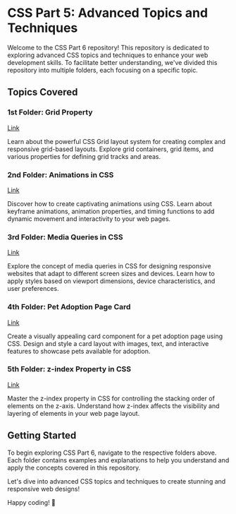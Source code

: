 # CSS Part 5: Advanced Topics and Techniques

Welcome to the CSS Part 6 repository! This repository is dedicated to exploring advanced CSS topics and techniques to enhance your web development skills. To facilitate better understanding, we've divided this repository into multiple folders, each focusing on a specific topic.

## Topics Covered

### 1st Folder: Grid Property
[Link](https://github.com/sanket-aher/Learning-CSS/tree/main/CSS-Part6/Grid)

Learn about the powerful CSS Grid layout system for creating complex and responsive grid-based layouts. Explore grid containers, grid items, and various properties for defining grid tracks and areas.

### 2nd Folder: Animations in CSS
[Link](https://github.com/sanket-aher/Learning-CSS/tree/main/CSS-Part6/Animation)

Discover how to create captivating animations using CSS. Learn about keyframe animations, animation properties, and timing functions to add dynamic movement and interactivity to your web pages.

### 3rd Folder: Media Queries in CSS
[Link](https://github.com/sanket-aher/Learning-CSS/tree/main/CSS-Part6/Media%20Queries)

Explore the concept of media queries in CSS for designing responsive websites that adapt to different screen sizes and devices. Learn how to apply styles based on viewport dimensions, device characteristics, and user preferences.

### 4th Folder: Pet Adoption Page Card
[Link](https://github.com/sanket-aher/Learning-CSS/tree/main/CSS-Part6/Pet%20Adoption%20Page)

Create a visually appealing card component for a pet adoption page using CSS. Design and style a card layout with images, text, and interactive features to showcase pets available for adoption.

### 5th Folder: z-index Property in CSS
[Link](https://github.com/sanket-aher/Learning-CSS/tree/main/CSS-Part6/Z-Index)

Master the z-index property in CSS for controlling the stacking order of elements on the z-axis. Understand how z-index affects the visibility and layering of elements in your web page layout.

## Getting Started

To begin exploring CSS Part 6, navigate to the respective folders above. Each folder contains examples and explanations to help you understand and apply the concepts covered in this repository.

Let's dive into advanced CSS topics and techniques to create stunning and responsive web designs!

Happy coding! 🚀